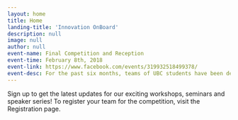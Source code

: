 ```yaml
---
layout: home
title: Home
landing-title: 'Innovation OnBoard'
description: null
image: null
author: null
event-name: Final Competition and Reception
event-time: February 8th, 2018
event-link: https://www.facebook.com/events/319932518499378/
event-desc: For the past six months, teams of UBC students have been developing innovative new products and learning the basics of entrepreneurship. Six competitors with ideas ranging from renewable coffee cups made from coffee grounds to portable electron microscopes have made it to the finals. Up for grabs are up to $10,000 in cash prizes and more! To buy tickets click <a href="https://tinyurl.com/yczotwco">here</a> (free for students).
---
```


Sign up to get the latest updates for our exciting workshops, seminars and speaker series! To register your team for the competition, visit the Registration page.
